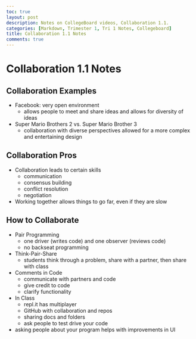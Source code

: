 ```yaml
---
toc: true
layout: post
description: Notes on CollegeBoard videos, Collaboration 1.1.
categories: [Markdown, Trimester 1, Tri 1 Notes, Collegeboard]
title: Collaboration 1.1 Notes
comments: true
---
```


# Collaboration 1.1 Notes

## Collaboration Examples
- Facebook: very open environment
  - allows people to meet and share ideas and allows for diversity of ideas
- Super Mario Brothers 2 vs. Super Mario Brother 3
  - collaboration with diverse perspectives allowed for a more complex and entertaining design

## Collaboration Pros
- Collaboration leads to certain skills
  - communication
  - consensus building
  - conflict resolution
  - negotiation
- Working together allows things to go far, even if they are slow

## How to Collaborate
- Pair Programming
  - one driver (writes code) and one observer (reviews code)
  - no backseat programming
- Think-Pair-Share
  - students think through a problem, share with a partner, then share with class
- Comments in Code
  - communicate with partners and code
  - give credit to code
  - clarify functionality
- In Class
  - repl.it has multiplayer
  - GitHub with collaboration and repos
  - sharing docs and folders
  - ask people to test drive your code
- asking people about your program helps with improvements in UI